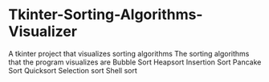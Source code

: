 # Tkinter-Sorting-Algorithms-Visualizer
A tkinter project that visualizes sorting algorithms
The sorting algorithms that the program visualizes are 
Bubble Sort
Heapsort
Insertion Sort
Pancake Sort
Quicksort 
Selection sort 
Shell sort
